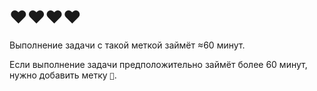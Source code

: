 # ❤️❤️❤️❤️

Выполнение задачи с такой меткой займёт ≈60 минут.

Если выполнение задачи предположительно займёт более 60 минут, нужно добавить метку `🐘`.
